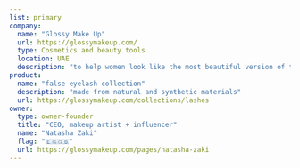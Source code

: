 ```yaml
---
list: primary
company:
  name: "Glossy Make Up"
  url: https://glossymakeup.com/
  type: Cosmetics and beauty tools
  location: UAE
  description: "to help women look like the most beautiful version of themselves"
product:
  name: "false eyelash collection"
  description: "made from natural and synthetic materials"
  url: https://glossymakeup.com/collections/lashes
owner:
  type: owner-founder
  title: "CEO, makeup artist + influencer"
  name: "Natasha Zaki"
  flag: "🇪🇬🇬🇧"
  url: https://glossymakeup.com/pages/natasha-zaki
---
```

